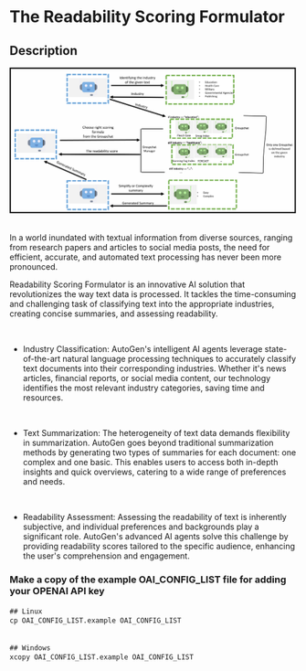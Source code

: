 # The Readability Scoring Formulator
## Description
<p align="center">
  <img src="./diagram.png" width="800"/>
  <br><br>
</p>
In a world inundated with textual information from diverse sources, ranging from research papers and articles to social media posts, the need for efficient, accurate, and automated text processing has never been more pronounced.

Readability Scoring Formulator is an innovative AI solution that revolutionizes the way text data is processed. It tackles the time-consuming and challenging task of classifying text into the appropriate industries, creating concise summaries, and assessing readability.

<br>

- Industry Classification: AutoGen's intelligent AI agents leverage state-of-the-art natural language processing techniques to accurately classify text documents into their corresponding industries. Whether it's news articles, financial reports, or social media content, our technology identifies the most relevant industry categories, saving time and resources.

<br>

- Text Summarization: The heterogeneity of text data demands flexibility in summarization. AutoGen goes beyond traditional summarization methods by generating two types of summaries for each document: one complex and one basic. This enables users to access both in-depth insights and quick overviews, catering to a wide range of preferences and needs.

<br>

- Readability Assessment: Assessing the readability of text is inherently subjective, and individual preferences and backgrounds play a significant role. AutoGen's advanced AI agents solve this challenge by providing readability scores tailored to the specific audience, enhancing the user's comprehension and engagement.


### Make a copy of the example OAI_CONFIG_LIST file for adding your OPENAI API key
```
## Linux
cp OAI_CONFIG_LIST.example OAI_CONFIG_LIST


## Windows
xcopy OAI_CONFIG_LIST.example OAI_CONFIG_LIST
```
